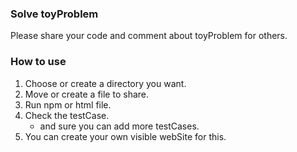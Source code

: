 ### Solve toyProblem

Please share your code and comment about toyProblem for others.


### How to use
1. Choose or create a directory you want.
2. Move or create a file to share.
3. Run npm or html file.
4. Check the testCase.
   - and sure you can add more testCases.
5. You can create your own visible webSite for this.